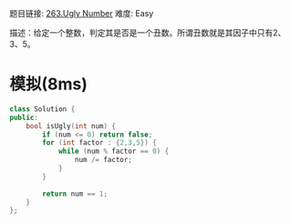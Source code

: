 题目链接: [263.Ugly Number][1]
难度: Easy

描述：给定一个整数，判定其是否是一个丑数。所谓丑数就是其因子中只有2、3、5。

# 模拟(8ms)
```cpp
class Solution {
public:
    bool isUgly(int num) {
        if (num <= 0) return false;
        for (int factor : {2,3,5}) {
            while (num % factor == 0) {
                num /= factor;
            }
        }
        
        return num == 1;
    }
};
```

[1]: https://leetcode.com/problems/ugly-number/
